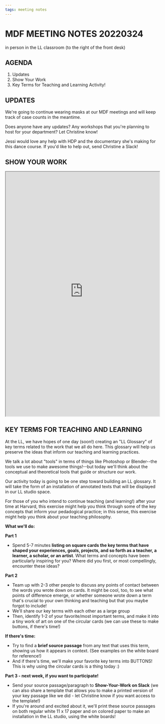 ```yaml
---
tags: meeting notes
---
```


# MDF MEETING NOTES 20220324

in person in the LL classroom (to the right of the front desk)

## AGENDA
1. Updates
2. Show Your Work
3. Key Terms for Teaching and Learning Activity!

## UPDATES
We're going to continue wearing masks at our MDF meetings and will keep track of case counts in the meantime. 

Does anyone have any updates? Any workshops that you're planning to host for your department? Let Christine know!

Jessi would love any help with HDP and the documentary she's making for this dance course. If you'd like to help out, send Christine a Slack!

## SHOW YOUR WORK
<iframe src="https://ll-timeline-machine.herokuapp.com/show/customview/ShowYourImages/MDF_WEEKLY_MEETING" width="100%" height="800px" frameborder="2"></iframe>

## KEY TERMS FOR TEACHING AND LEARNING
At the LL, we have hopes of one day (soon!) creating an "LL Glossary" of key terms related to the work that we all do here. This glossary will help us preserve the ideas that inform our teaching and learning practices. 

We talk a lot about "tools" in terms of things like Photoshop or Blender--the tools we use to make awesome things!--but today we'll think about the conceptual and theoretical tools that guide or structure our work.

Our activity today is going to be one step toward building an LL glossary. It will take the form of an installation of annotated texts that will be displayed in our LL studio space. 

For those of you who intend to continue teaching (and learning!) after your time at Harvard, this exercise might help you think through some of the key concepts that inform your pedadogical practice; in this sense, this exercise might help you think about your teaching philosophy.

**What we'll do:**

**Part 1**

* Spend 5-7 minutes **listing on square cards the key terms that have shaped your experiences, goals, projects, and so forth as a teacher, a learner, a scholar, or an artist**. What terms and concepts have been particularly inspiring for you? Where did you first, or most compellingly, encounter these ideas?

**Part 2**
* Team up with 2-3 other people to discuss any points of contact between the words you wrote down on cards. It might be cool, too, to see what points of difference emerge, or whether someone wrote down a term that's crucial to your own thinking and teaching but that you maybe forgot to include!
* We'll share our key terms with each other as a large group 
* Then, identify 1-2 of your favorite/most important terms, and make it into a tiny work of art on one of the circular cards (we can use these to make buttons, if there's time!)

**If there's time:**
* Try to find a **brief source passage** from any text that uses this term, showing us how it appears in context. (See examples on the white board for reference!)
* And if there's time, we'll make your favorite key terms into BUTTONS! This is why using the circular cards is a thing today :)

**Part 3 - next week, if you want to participate!**
* Send your source passage/paragraph to **Show-Your-Work on Slack** (we can also share a template that allows you to make a printed version of your key passage like we did - let Christine know if you want access to the template!)
* If you're around and excited about it, we'll print these source passages on both regular white 11 x 17 paper and on colored paper to make an installation in the LL studio, using the white boards!